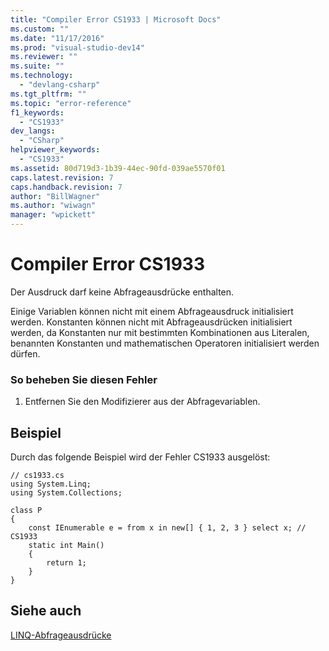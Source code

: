 ```yaml
---
title: "Compiler Error CS1933 | Microsoft Docs"
ms.custom: ""
ms.date: "11/17/2016"
ms.prod: "visual-studio-dev14"
ms.reviewer: ""
ms.suite: ""
ms.technology: 
  - "devlang-csharp"
ms.tgt_pltfrm: ""
ms.topic: "error-reference"
f1_keywords: 
  - "CS1933"
dev_langs: 
  - "CSharp"
helpviewer_keywords: 
  - "CS1933"
ms.assetid: 80d719d3-1b39-44ec-90fd-039ae5570f01
caps.latest.revision: 7
caps.handback.revision: 7
author: "BillWagner"
ms.author: "wiwagn"
manager: "wpickett"
---
```

# Compiler Error CS1933
Der Ausdruck darf keine Abfrageausdrücke enthalten.  
  
 Einige Variablen können nicht mit einem Abfrageausdruck initialisiert werden.  Konstanten können nicht mit Abfrageausdrücken initialisiert werden, da Konstanten nur mit bestimmten Kombinationen aus Literalen, benannten Konstanten und mathematischen Operatoren initialisiert werden dürfen.  
  
### So beheben Sie diesen Fehler  
  
1.  Entfernen Sie den Modifizierer aus der Abfragevariablen.  
  
## Beispiel  
 Durch das folgende Beispiel wird der Fehler CS1933 ausgelöst:  
  
```  
// cs1933.cs  
using System.Linq;  
using System.Collections;  
  
class P  
{  
    const IEnumerable e = from x in new[] { 1, 2, 3 } select x; // CS1933  
    static int Main()  
    {  
        return 1;  
    }  
}  
```  
  
## Siehe auch  
 [LINQ\-Abfrageausdrücke](../../../csharp/programming-guide/linq-query-expressions/index.md)
